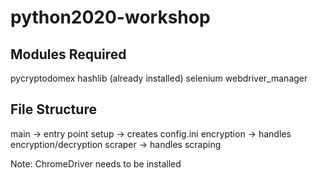 # python2020-workshop

## Modules Required

pycryptodomex
hashlib (already installed)
selenium
webdriver_manager

## File Structure

main -> entry point
setup -> creates config.ini
encryption -> handles encryption/decryption
scraper -> handles scraping

Note: ChromeDriver needs to be installed
